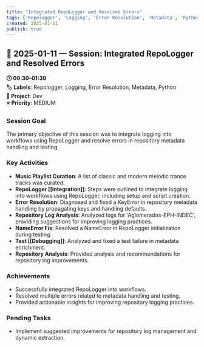 ```yaml
---
title: "Integrated RepoLogger and Resolved Errors"
tags: ['Repologger', 'Logging', 'Error Resolution', 'Metadata', 'Python']
created: 2025-01-11
publish: true
---
```


## 📅 2025-01-11 — Session: Integrated RepoLogger and Resolved Errors

**🕒 00:30–01:30**  
**🏷️ Labels**: Repologger, Logging, Error Resolution, Metadata, Python  
**📂 Project**: Dev  
**⭐ Priority**: MEDIUM  


### Session Goal
The primary objective of this session was to integrate logging into workflows using RepoLogger and resolve errors in repository metadata handling and testing.

### Key Activities
- **Music Playlist Curation**: A list of classic and modern melodic trance tracks was curated.
- **RepoLogger [[Integration]]**: Steps were outlined to integrate logging into workflows using RepoLogger, including setup and script creation.
- **Error Resolution**: Diagnosed and fixed a KeyError in repository metadata handling by propagating keys and handling defaults.
- **Repository Log Analysis**: Analyzed logs for 'Aglomerados-EPH-INDEC', providing suggestions for improving logging practices.
- **NameError Fix**: Resolved a NameError in RepoLogger initialization during testing.
- **Test [[Debugging]]**: Analyzed and fixed a test failure in metadata enrichment.
- **Repository Analysis**: Provided analysis and recommendations for repository log improvements.

### Achievements
- Successfully integrated RepoLogger into workflows.
- Resolved multiple errors related to metadata handling and testing.
- Provided actionable insights for improving repository logging practices.

### Pending Tasks
- Implement suggested improvements for repository log management and dynamic extraction.
